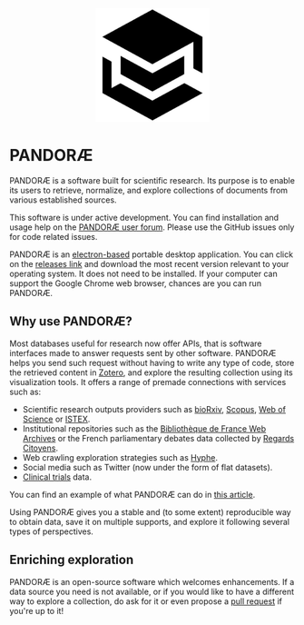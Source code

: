 <p align="center"><img src="./PANDORAE.png" width="200px" alt="PANDORAE Logo">

# PANDORÆ

PANDORÆ is a software built for scientific research. Its purpose is to enable its users to retrieve, normalize, and explore collections of documents from various established sources.

This software is under active development. You can find installation and usage help on the [PANDORÆ user forum](https://pandorae.politique.science/). Please use the GitHub issues only for code related issues.

PANDORÆ is an [electron-based](https://www.electronjs.org/) portable desktop application. You can click on the [releases link](https://github.com/Guillaume-Levrier/PANDORAE/releases) and download the most recent version relevant to your operating system. It does not need to be installed. If your computer can support the Google Chrome web browser, chances are you can run PANDORÆ.

## Why use PANDORÆ?

Most databases useful for research now offer APIs, that is software interfaces made to answer requests sent by other software. PANDORÆ helps you send such request without having to write any type of code, store the retrieved content in [Zotero](https://www.zotero.org/), and explore the resulting collection using its visualization tools. It offers a range of premade connections with services such as:

- Scientific research outputs providers such as [bioRxiv](https://www.biorxiv.org/), [Scopus](https://www.scopus.com/), [Web of Science](clarivate.com) or [ISTEX](https://www.istex.fr/).
- Institutional repositories such as the [Bibliothèque de France Web Archives](https://www.bnf.fr/en/web-legal-deposit) or the French parliamentary debates data collected by [Regards Citoyens](https://www.regardscitoyens.org/).
- Web crawling exploration strategies such as [Hyphe](https://hyphe.medialab.sciences-po.fr/).
- Social media such as Twitter (now under the form of flat datasets).
- [Clinical trials](https://clinicaltrials.gov/) data.

You can find an example of what PANDORÆ can do in [this article](https://hal.science/hal-04309075).

Using PANDORÆ gives you a stable and (to some extent) reproducible way to obtain data, save it on multiple supports, and explore it following several types of perspectives. 

## Enriching exploration

PANDORÆ is an open-source software which welcomes enhancements. If a data source you need is not available, or if you would like to have a different way to explore a collection, do ask for it or even propose a [pull request](https://docs.github.com/en/pull-requests/collaborating-with-pull-requests/proposing-changes-to-your-work-with-pull-requests/about-pull-requests) if you're up to it!
